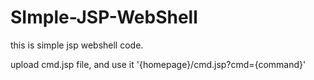# SImple-JSP-WebShell

this is simple jsp webshell code.


upload cmd.jsp file, and use it '{homepage}/cmd.jsp?cmd={command}'

